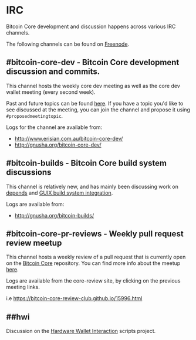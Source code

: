 # IRC

Bitcoin Core development and discussion happens across various IRC channels. 

The following channels can be found on [Freenode](https://freenode.net).

## #bitcoin-core-dev - Bitcoin Core development discussion and commits.
This channel hosts the weekly core dev meeting as well as the core dev wallet meeting (every second week).

Past and future topics can be found [here](https://gist.github.com/moneyball/071d608fdae217c2a6d7c35955881d8a). 
If you have a topic you'd like to see discussed at the meeting, you can join the channel and propose it using `#proposedmeetingtopic`.

Logs for the channel are available from:
* http://www.erisian.com.au/bitcoin-core-dev/
* http://gnusha.org/bitcoin-core-dev/

## #bitcoin-builds - Bitcoin Core build system discussions
This channel is relatively new, and has mainly been discussing work on [depends](https://github.com/bitcoin/bitcoin/tree/master/depends) and [GUIX build system integration](https://github.com/bitcoin/bitcoin/pull/15277).

Logs are available from:
* http://gnusha.org/bitcoin-builds/

## #bitcoin-core-pr-reviews - Weekly pull request review meetup
This channel hosts a weekly review of a pull request that is currently open on the [Bitcoin Core](https://github.com/bitcoin/bitcoin) repository. You can find more info about the meetup [here](https://bitcoin-core-review-club.github.io/).

Logs are available from the core-review site, by clicking on the previous meeting links.

i.e https://bitcoin-core-review-club.github.io/15996.html

## ##hwi
Discussion on the [Hardware Wallet Interaction](https://github.com/bitcoin-core/HWI) scripts project.